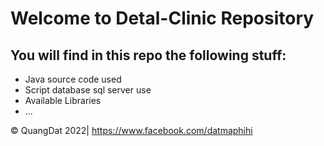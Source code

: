 # Welcome to Detal-Clinic Repository

## You will find in this repo the following stuff:
* Java source code used 
* Script database sql server use 
* Available Libraries
* ...

© QuangDat 2022| https://www.facebook.com/datmaphihi